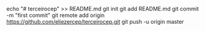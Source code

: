 echo "# terceirocep" >> README.md
git init
git add README.md
git commit -m "first commit"
git remote add origin https://github.com/eliezercep/terceirocep.git
git push -u origin master
